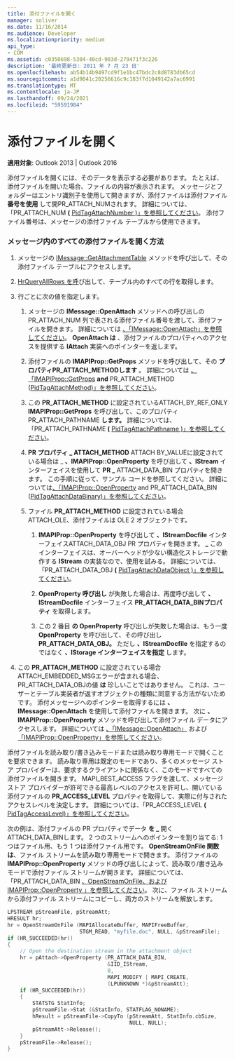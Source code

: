 ```yaml
---
title: 添付ファイルを開く
manager: soliver
ms.date: 11/16/2014
ms.audience: Developer
ms.localizationpriority: medium
api_type:
- COM
ms.assetid: c0350698-5304-40cd-903d-279471f3c226
description: '最終更新日: 2011 年 7 月 23 日'
ms.openlocfilehash: ab54b14b9497cd9f1e1bc47bdc2c8d8783db65cd
ms.sourcegitcommit: a1d9041c20256616c9c183f7d1049142a7ac6991
ms.translationtype: MT
ms.contentlocale: ja-JP
ms.lasthandoff: 09/24/2021
ms.locfileid: "59591984"
---
```

# <a name="opening-an-attachment"></a>添付ファイルを開く

**適用対象**: Outlook 2013 | Outlook 2016 
  
添付ファイルを開くには、そのデータを表示する必要があります。 たとえば、添付ファイルを開いた場合、ファイルの内容が表示されます。 メッセージとフォルダーはエントリ識別子を使用して開きますが、添付ファイルは添付ファイル **番号を使用** して開PR_ATTACH_NUMされます。 詳細については、「PR_ATTACH_NUM **(** [PidTagAttachNumber )」を参照してください](pidtagattachnumber-canonical-property.md)。 添付ファイル番号は、メッセージの添付ファイル テーブルから使用できます。
  
### <a name="to-open-all-attachments-in-a-message"></a>メッセージ内のすべての添付ファイルを開く方法
  
1. メッセージの [IMessage::GetAttachmentTable](imessage-getattachmenttable.md) メソッドを呼び出して、その添付ファイル テーブルにアクセスします。 
    
2. [HrQueryAllRows を呼](hrqueryallrows.md)び出して、テーブル内のすべての行を取得します。 
    
3. 行ごとに次の値を指定します。 
    
    1. メッセージの **IMessage::OpenAttach** メソッドへの呼び出しの PR_ATTACH_NUM 列で表される添付ファイル番号を渡して、添付ファイルを開きます。 詳細については [、「IMessage::OpenAttach」を参照してください](imessage-openattach.md)。 **OpenAttach は** 、添付ファイルのプロパティへのアクセスを提供する **IAttach** 実装へのポインターを返します。 
        
    2. 添付ファイルの **IMAPIProp::GetProps** メソッドを呼び出して、その **プロパティPR_ATTACH_METHODします** 。 詳細については [、「IMAPIProp::GetProps](imapiprop-getprops.md) **and** PR_ATTACH_METHOD ([PidTagAttachMethod)」を参照してください](pidtagattachmethod-canonical-property.md)。
        
    3. この **PR_ATTACH_METHOD** に設定されているATTACH_BY_REF_ONLY **IMAPIProp::GetProps** を呼び出して、このプロパティPR_ATTACH_PATHNAME **します。** 詳細については、「PR_ATTACH_PATHNAME **(** [PidTagAttachPathname )」を参照してください](pidtagattachpathname-canonical-property.md)。
        
    4. **PR プロパティ \_ ATTACH_METHOD** ATTACH BY_VALUEに設定されている場合は \_ **、IMAPIProp::OpenProperty** を呼び出して **、IStream** インターフェイスを使用して **PR \_** ATTACH_DATA_BIN プロパティを開きます。 この手順に従って、サンプル コードを参照してください。 詳細については[、「IMAPIProp::OpenProperty](imapiprop-openproperty.md) and PR_ATTACH_DATA_BIN ([PidTagAttachDataBinary)」を参照してください](pidtagattachdatabinary-canonical-property.md)。 
        
    5. ファイル **PR_ATTACH_METHOD** に設定されている場合ATTACH_OLE、添付ファイルは OLE 2 オブジェクトです。 
        
        1. **IMAPIProp::OpenProperty** を呼び出して **、IStreamDocfile** インターフェイスATTACH_DATA_OBJ PR プロパティを開きます。 **\_** このインターフェイスは、オーバーヘッドが少ない構造化ストレージで動作する **IStream** の実装なので、使用を試みる。 詳細については、「PR_ATTACH_DATA_OBJ **(** [PidTagAttachDataObject )」を参照してください](pidtagattachdataobject-canonical-property.md)。
            
        2. **OpenProperty 呼び出し** が失敗した場合は、再度呼び出して **、IStreamDocfile** インターフェイス **PR_ATTACH_DATA_BINプロパティ** を取得します。 
            
        3. この 2 番目 **の OpenProperty** 呼び出しが失敗した場合は、もう一度 **OpenProperty** を呼び出して、その呼び出し **PR_ATTACH_DATA_OBJ。** ただし **、IStreamDocfile** を指定するのではなく **、IStorage インターフェイスを指定** します。 
    
4. この **PR_ATTACH_METHOD** に設定されている場合ATTACH_EMBEDDED_MSGエラーが含まれる場合、PR_ATTACH_DATA_OBJの値 **は** 珍しいことではありません。 これは、ユーザーとテーブル実装者が返すオブジェクトの種類に同意する方法がないためです。 添付メッセージへのポインターを取得するには **、IMessage::OpenAttach** を使用して添付ファイルを開きます。 次に **、IMAPIProp::OpenProperty** メソッドを呼び出して添付ファイル データにアクセスします。 詳細については [、「IMessage::OpenAttach」](imessage-openattach.md) および [「IMAPIProp::OpenProperty」を参照してください](imapiprop-openproperty.md)。
    
添付ファイルを読み取り/書き込みモードまたは読み取り専用モードで開くことを要求できます。 読み取り専用は既定のモードであり、多くのメッセージ ストア プロバイダーは、要求するクライアントに関係なく、このモードですべての添付ファイルを開きます。 MAPI_BEST_ACCESS フラグを渡して、メッセージ ストア プロバイダーが許可できる最高レベルのアクセスを許可し、開いている添付ファイルの **PR_ACCESS_LEVEL** プロパティを取得して、実際に付与されたアクセスレベルを決定します。 詳細については、「PR_ACCESS_LEVEL **(** [PidTagAccessLevel)」を参照してください](pidtagaccesslevel-canonical-property.md)。
  
次の例は、添付ファイルの PR プロパティでデータ **を \_** 開くATTACH_DATA_BINします。 2 つのストリームへのポインターを割り当てる: 1 つはファイル用、もう 1 つは添付ファイル用です。 **OpenStreamOnFile 関数は**、ファイル ストリームを読み取り専用モードで開きます。 添付ファイルの **IMAPIProp::OpenProperty** メソッドの呼び出しによって、読み取り/書き込みモードで添付ファイル ストリームが開きます。 詳細については、「PR_ATTACH_DATA_BIN  [、OpenStreamOnFile、](openstreamonfile.md)[および IMAPIProp::OpenProperty 」を参照してください](imapiprop-openproperty.md)。 次に、ファイル ストリームから添付ファイル ストリームにコピーし、両方のストリームを解放します。
  
```cpp
LPSTREAM pStreamFile, pStreamAtt;
HRESULT hr;
hr = OpenStreamOnFile (MAPIAllocateBuffer, MAPIFreeBuffer,
                       STGM_READ, "myfile.doc", NULL, &pStreamFile);
if (HR_SUCCEEDED(hr))
{
    // Open the destination stream in the attachment object
    hr = pAttach->OpenProperty (PR_ATTACH_DATA_BIN,
                                &IID_IStream,
                                0,
                                MAPI_MODIFY | MAPI_CREATE,
                                (LPUNKNOWN *)&pStreamAtt);
    if (HR_SUCCEEDED(hr))
    {
        STATSTG StatInfo;
        pStreamFile->Stat (&StatInfo, STATFLAG_NONAME);
        hResult = pStreamFile->CopyTo (pStreamAtt, StatInfo.cbSize,
                                       NULL, NULL);
        pStreamAtt->Release();
    }
    pStreamFile->Release();
}
```


